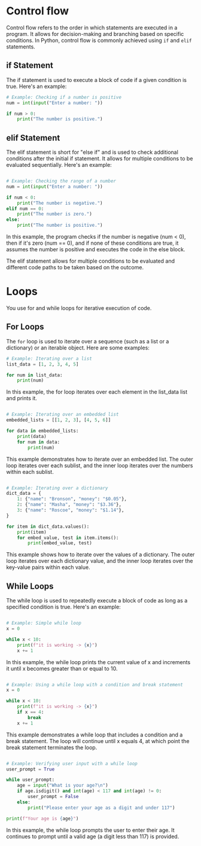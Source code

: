 # Control flow

Control flow refers to the order in which statements are executed in a program. It allows for decision-making and branching based on specific conditions. In Python, control flow is commonly achieved using `if` and `elif` statements.

## if Statement

The if statement is used to execute a block of code if a given condition is true. Here's an example:

```python
# Example: Checking if a number is positive
num = int(input("Enter a number: "))

if num > 0:
    print("The number is positive.")
```

## elif Statement

The elif statement is short for "else if" and is used to check additional conditions after the initial if statement. It allows for multiple conditions to be evaluated sequentially. Here's an example:

```python

# Example: Checking the range of a number
num = int(input("Enter a number: "))

if num < 0:
    print("The number is negative.")
elif num == 0:
    print("The number is zero.")
else:
    print("The number is positive.")
```
In this example, the program checks if the number is negative (num < 0), then if it's zero (num == 0), and if none of these conditions are true, it assumes the number is positive and executes the code in the else block.

The elif statement allows for multiple conditions to be evaluated and different code paths to be taken based on the outcome.

# Loops

You use for and while loops for iterative execution of code.

## For Loops

The `for` loop is used to iterate over a sequence (such as a list or a dictionary) or an iterable object. Here are some examples:

```python
# Example: Iterating over a list
list_data = [1, 2, 3, 4, 5]

for num in list_data:
    print(num)
```
In this example, the for loop iterates over each element in the list_data list and prints it.

```python

# Example: Iterating over an embedded list
embedded_lists = [[1, 2, 3], [4, 5, 6]]

for data in embedded_lists:
    print(data)
    for num in data:
        print(num)
```
This example demonstrates how to iterate over an embedded list. The outer loop iterates over each sublist, and the inner loop iterates over the numbers within each sublist.

```python

# Example: Iterating over a dictionary
dict_data = {
    1: {"name": "Bronson", "money": "$0.05"},
    2: {"name": "Masha", "money": "$3.36"},
    3: {"name": "Roscoe", "money": "$1.14"},
}

for item in dict_data.values():
    print(item)
    for embed_value, test in item.items():
        print(embed_value, test)
```
This example shows how to iterate over the values of a dictionary. The outer loop iterates over each dictionary value, and the inner loop iterates over the key-value pairs within each value.
## While Loops

The while loop is used to repeatedly execute a block of code as long as a specified condition is true. Here's an example:

```python

# Example: Simple while loop
x = 0

while x < 10:
    print(f"it is working -> {x}")
    x += 1
```
In this example, the while loop prints the current value of x and increments it until x becomes greater than or equal to 10.

```python

# Example: Using a while loop with a condition and break statement
x = 0

while x < 10:
    print(f"it is working -> {x}")
    if x == 4:
        break
    x += 1
```
This example demonstrates a while loop that includes a condition and a break statement. The loop will continue until x equals 4, at which point the break statement terminates the loop.

```python

# Example: Verifying user input with a while loop
user_prompt = True

while user_prompt:
    age = input("What is your age?\n")
    if age.isdigit() and int(age) < 117 and int(age) != 0:
        user_prompt = False
    else:
        print("Please enter your age as a digit and under 117")

print(f"Your age is {age}")
```
In this example, the while loop prompts the user to enter their age. It continues to prompt until a valid age (a digit less than 117) is provided.